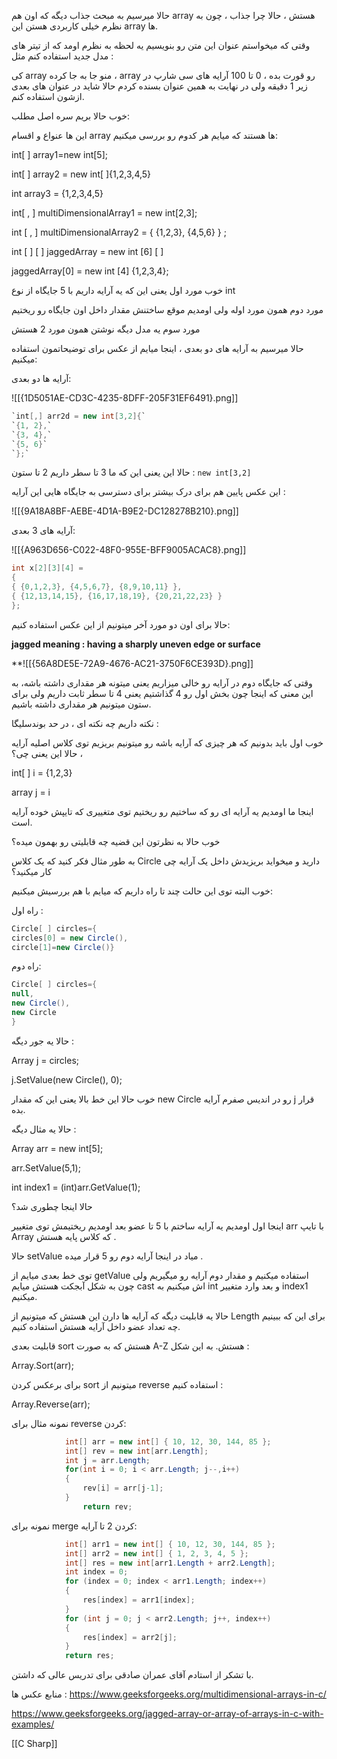حالا میرسیم به مبحث جذاب دیگه که اون هم array هستش ، حالا چرا جذاب ، چون به نظرم خیلی کاربردی هستن این array ها.

وقتی که میخواستم عنوان این متن رو بنویسیم یه لحظه به نظرم اومد که از تیتر های مدل جدید استفاده کنم مثل :

کی array منو جا به جا کرده ، array رو قورت بده ، 0 تا 100 آرایه های سی شارپ در زیر 1 دقیقه ولی در نهایت به همین عنوان بسنده کردم حالا شاید در عنوان های بعدی ازشون استفاده کنم.

خوب حالا بریم سره اصل مطلب:

این ها عنواع و اقسام array ها هستند که میایم هر کدوم رو بررسی میکنیم:

int[ ] array1=new int[5];

int[ ] array2 = new int[ ]{1,2,3,4,5}

int array3 = {1,2,3,4,5}

int[ , ] multiDimensionalArray1 = new int[2,3];

int [ , ] multiDimensionalArray2 = { {1,2,3}, {4,5,6} } ;

int [ ] [ ] jaggedArray = new int [6] [ ]

jaggedArray[0] = new int [4] {1,2,3,4};

خوب مورد اول یعنی این که یه آرایه داریم با 5 جایگاه از نوع int

مورد دوم همون مورد اوله ولی اومدیم موقع ساختنش مقدار داخل اون جایگاه رو ریختیم

مورد سوم یه مدل دیگه نوشتن همون مورد 2 هستش

حالا میرسیم به آرایه های دو بعدی ، اینجا میایم از عکس برای توضیحاتمون استفاده میکنیم:

آرایه ها دو بعدی:

![[{1D5051AE-CD3C-4235-8DFF-205F31EF6491}.png]]

```csharp
`int[,] arr2d = new int[3,2]{`  
`{1, 2},`  
`{3, 4},`  
`{5, 6}`  
`};`
```


حالا این یعنی این که ما 3 تا سطر داریم 2 تا ستون : `new int[3,2]`

این عکس پایین هم برای درک بیشتر برای دسترسی به جایگاه هایی این آرایه :

![[{9A18A8BF-AEBE-4D1A-B9E2-DC128278B210}.png]]

آرایه های 3 بعدی:

![[{A963D656-C022-48F0-955E-BFF9005ACAC8}.png]]

```csharp
int x[2][3][4] =  
{  
{ {0,1,2,3}, {4,5,6,7}, {8,9,10,11} },  
{ {12,13,14,15}, {16,17,18,19}, {20,21,22,23} }  
};

```


حالا برای اون دو مورد آخر میتونیم از این عکس استفاده کنیم:

**jagged meaning : having a sharply uneven edge or surface**


**![[{56A8DE5E-72A9-4676-AC21-3750F6CE393D}.png]]


وقتی که جایگاه دوم در آرایه رو خالی میزاریم یعنی میتونه هر مقداری داشته باشه، به این معنی که اینجا چون بخش اول رو 4 گذاشتیم یعنی 4 تا سطر ثابت داریم ولی برای ستون میتونیم هر مقداری داشته باشیم.

نکته داریم چه نکته ای ، در حد بوندسلیگا :

خوب اول باید بدونیم که هر چیزی که آرایه باشه رو میتونیم بریزیم توی کلاس اصلیه آرایه ، حالا این یعنی چی؟

int[ ] i = {1,2,3}

array j = i

اینجا ما اومدیم یه آرایه ای رو که ساختیم رو ریختیم توی متغییری که تایپش خوده آرایه است.

خوب حالا به نظرتون این قضیه چه قابلیتی رو بهمون میده؟

به طور مثال فکر کنید که یک کلاس Circle دارید و میخواید بریزیدش داخل یک آرایه چی کار میکنید؟

خوب البته توی این حالت چند تا راه داریم که میایم با هم بررسیش میکنیم:

راه اول :

```csharp
Circle[ ] circles={
circles[0] = new Circle(),
circle[1]=new Circle()}
```


راه دوم:

```csharp
Circle[ ] circles={
null,
new Circle(),
new Circle
}
```


حالا یه جور دیگه :

Array j = circles;

j.SetValue(new Circle(), 0);

خوب حالا این خط بالا یعنی این که مقدار new Circle رو در اندیس صفرم آرایه j قرار بده.

حالا یه مثال دیگه :

Array arr = new int[5];

arr.SetValue(5,1);

int index1 = (int)arr.GetValue(1);

حالا اینجا چطوری شد؟

اینجا اول اومدیم یه آرایه ساختم با 5 تا عضو بعد اومدیم ریختیمش توی متغییر arr با تایپ Array که کلاس پایه هستش .

حالا setValue میاد در اینجا آرایه دوم رو 5 قرار میده .

توی خط بعدی میایم از getValue استفاده میکنیم و مقدار دوم آرایه رو میگیریم ولی چون به شکل آبجکت هستش میایم cast اش میکنیم به int و بعد وارد متغییر index1 میکنیم.

حالا یه قابلیت دیگه که آرایه ها دارن این هستش که میتونیم از Length برای این که ببینیم چه تعداد عضو داخل آرایه هستش استفاده کنیم.

قابلیت بعدی sort هستش که به صورت A-Z هستش. به این شکل :

Array.Sort(arr);

برای برعکس کردن sort میتونیم از reverse استفاده کنیم :

Array.Reverse(arr);

نمونه مثال برای reverse کردن:


```csharp
            int[] arr = new int[] { 10, 12, 30, 144, 85 };
            int[] rev = new int[arr.Length];
            int j = arr.Length;
            for(int i = 0; i < arr.Length; j--,i++)
            {
                rev[i] = arr[j-1];
            }
                return rev;        
```

نمونه برای merge کردن 2 تا آرایه:

```csharp
            int[] arr1 = new int[] { 10, 12, 30, 144, 85 };
            int[] arr2 = new int[] { 1, 2, 3, 4, 5 };
            int[] res = new int[arr1.Length + arr2.Length];
            int index = 0;
            for (index = 0; index < arr1.Length; index++)
            {
                res[index] = arr1[index];
            }
            for (int j = 0; j < arr2.Length; j++, index++)
            {
                res[index] = arr2[j];
            }
            return res;
```

با تشکر از استادم آقای عمران صادقی برای تدریس عالی که داشتن.

منابع عکس ها :
https://www.geeksforgeeks.org/multidimensional-arrays-in-c/

https://www.geeksforgeeks.org/jagged-array-or-array-of-arrays-in-c-with-examples/

[[C Sharp]]

